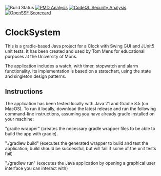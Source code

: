![Build Status](https://github.com/DanLoris/ClockSystem/actions/workflows/gradle.yml/badge.svg)
[![PMD Analysis](https://github.com/DanLoris/ClockSystem/actions/workflows/pmdanalysis.yml/badge.svg)](https://github.com/DanLoris/ClockSystem/actions/workflows/pmdanalysis.yml)
[![CodeQL Security Analysis](https://github.com/DanLoris/ClockSystem/actions/workflows/codeql.yml/badge.svg)](https://github.com/DanLoris//ClockSystem/actions/workflows/pmdanalysis.yml)
[![OpenSSF Scorecard](https://img.shields.io/badge/OpenSSF%20Scorecard-%3Ccomputed_score%3E-brightgreen)](https://github.com/DanLoris/ClockSystem/actions/workflows/scorecard.yml/badge.svg)


# ClockSystem

This is a gradle-based Java project for a Clock with Swing GUI and JUnit5 unit tests. It has been created and used by Tom Mens for educational purposes at the University of Mons.

The application includes a watch, with timer, stopwatch and alarm functionality.
Its implementation is based on a statechart, using the state and singleton design patterns.


## Instructions

The application has been tested locally with Java 21 and Gradle 8.5 (on MacOS). To run it locally, download the latest release and run the following command-line instructions, assuming you have already gradle installed on your machine:

"gradle wrapper" (creates the necessary gradle wrapper files to be able to build the app with gradle).

"./gradlew build" (executes the generated wrapper to build and test the application; build should be successful, but will fail if some of the unit tests fail)

"./gradlew run" (executes the Java application by opening a graphical user interface you can interact with)
